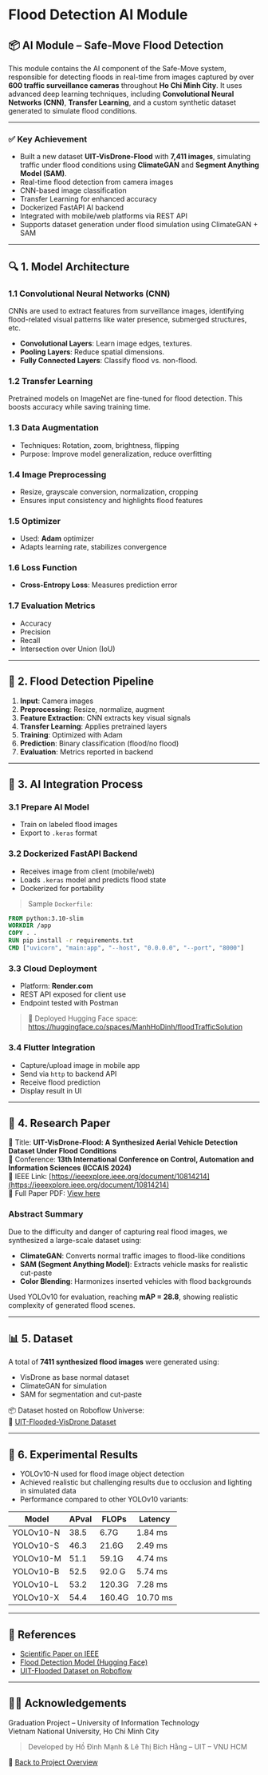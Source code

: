 # Flood Detection AI Module

## 📦 AI Module – Safe-Move Flood Detection

This module contains the AI component of the Safe-Move system, responsible for detecting floods in real-time from images captured by over **600 traffic surveillance cameras** throughout **Ho Chi Minh City**. It uses advanced deep learning techniques, including **Convolutional Neural Networks (CNN)**, **Transfer Learning**, and a custom synthetic dataset generated to simulate flood conditions.

---

### ✅ Key Achievement

- Built a new dataset **UIT-VisDrone-Flood** with **7,411 images**, simulating traffic under flood conditions using **ClimateGAN** and **Segment Anything Model (SAM)**.
- Real-time flood detection from camera images
- CNN-based image classification
- Transfer Learning for enhanced accuracy
- Dockerized FastAPI AI backend
- Integrated with mobile/web platforms via REST API
- Supports dataset generation under flood simulation using ClimateGAN + SAM
---


## 🔍 1. Model Architecture

### 1.1 Convolutional Neural Networks (CNN)

CNNs are used to extract features from surveillance images, identifying flood-related visual patterns like water presence, submerged structures, etc.

- **Convolutional Layers**: Learn image edges, textures.
- **Pooling Layers**: Reduce spatial dimensions.
- **Fully Connected Layers**: Classify flood vs. non-flood.

### 1.2 Transfer Learning

Pretrained models on ImageNet are fine-tuned for flood detection. This boosts accuracy while saving training time.

### 1.3 Data Augmentation

- Techniques: Rotation, zoom, brightness, flipping
- Purpose: Improve model generalization, reduce overfitting

### 1.4 Image Preprocessing

- Resize, grayscale conversion, normalization, cropping
- Ensures input consistency and highlights flood features

### 1.5 Optimizer

- Used: **Adam** optimizer
- Adapts learning rate, stabilizes convergence

### 1.6 Loss Function

- **Cross-Entropy Loss**: Measures prediction error

### 1.7 Evaluation Metrics

- Accuracy
- Precision
- Recall
- Intersection over Union (IoU)

---

## 🔁 2. Flood Detection Pipeline

1. **Input**: Camera images
2. **Preprocessing**: Resize, normalize, augment
3. **Feature Extraction**: CNN extracts key visual signals
4. **Transfer Learning**: Applies pretrained layers
5. **Training**: Optimized with Adam
6. **Prediction**: Binary classification (flood/no flood)
7. **Evaluation**: Metrics reported in backend

---

## 🔌 3. AI Integration Process

### 3.1 Prepare AI Model

- Train on labeled flood images
- Export to `.keras` format

### 3.2 Dockerized FastAPI Backend

- Receives image from client (mobile/web)
- Loads `.keras` model and predicts flood state
- Dockerized for portability

> Sample `Dockerfile`:
```Dockerfile
FROM python:3.10-slim
WORKDIR /app
COPY . .
RUN pip install -r requirements.txt
CMD ["uvicorn", "main:app", "--host", "0.0.0.0", "--port", "8000"]
```

### 3.3 Cloud Deployment

- Platform: **Render.com**
- REST API exposed for client use
- Endpoint tested with Postman

> 📡 Deployed Hugging Face space:  
https://huggingface.co/spaces/ManhHoDinh/floodTrafficSolution

### 3.4 Flutter Integration

- Capture/upload image in mobile app
- Send via `http` to backend API
- Receive flood prediction
- Display result in UI

---

## 📂 4. Research Paper

📄 Title: **UIT-VisDrone-Flood: A Synthesized Aerial Vehicle Detection Dataset Under Flood Conditions**  
📍 Conference: **13th International Conference on Control, Automation and Information Sciences (ICCAIS 2024)**  
🔗 IEEE Link: [https://ieeexplore.ieee.org/document/10814214](https://ieeexplore.ieee.org/document/10814214)  
📘 Full Paper PDF: [View here](https://ami.gov.vn/wp-content/uploads/2024/11/TA03-2-compressed.pdf)

### Abstract Summary

Due to the difficulty and danger of capturing real flood images, we synthesized a large-scale dataset using:

- **ClimateGAN**: Converts normal traffic images to flood-like conditions
- **SAM (Segment Anything Model)**: Extracts vehicle masks for realistic cut-paste
- **Color Blending**: Harmonizes inserted vehicles with flood backgrounds

Used YOLOv10 for evaluation, reaching **mAP = 28.8**, showing realistic complexity of generated flood scenes.

---

## 📊 5. Dataset

A total of **7411 synthesized flood images** were generated using:

- VisDrone as base normal dataset
- ClimateGAN for simulation
- SAM for segmentation and cut-paste

📦 Dataset hosted on Roboflow Universe:  
🔗 [UIT-Flooded-VisDrone Dataset](https://universe.roboflow.com/uit-2pejh/uit-flooded-visdrone)

---

## 🧪 6. Experimental Results

- YOLOv10-N used for flood image object detection
- Achieved realistic but challenging results due to occlusion and lighting in simulated data
- Performance compared to other YOLOv10 variants:

| Model      | APval | FLOPs  | Latency |
|------------|-------|--------|---------|
| YOLOv10-N  | 38.5  | 6.7G   | 1.84 ms |
| YOLOv10-S  | 46.3  | 21.6G  | 2.49 ms |
| YOLOv10-M  | 51.1  | 59.1G  | 4.74 ms |
| YOLOv10-B  | 52.5  | 92.0 G | 5.74 ms |
| YOLOv10-L  | 53.2  | 120.3G | 7.28 ms |
| YOLOv10-X  | 54.4  | 160.4G | 10.70 ms|

---

## 📘 References

- [Scientific Paper on IEEE](https://ieeexplore.ieee.org/document/10814214)
- [Flood Detection Model (Hugging Face)](https://huggingface.co/spaces/ManhHoDinh/floodTrafficSolution)
- [UIT-Flooded Dataset on Roboflow](https://universe.roboflow.com/uit-2pejh/uit-flooded-visdrone)

---

## 👨‍🎓 Acknowledgements

Graduation Project – University of Information Technology  
Vietnam National University, Ho Chi Minh City  

> Developed by Hồ Đình Mạnh & Lê Thị Bích Hằng – UIT – VNU HCM

📘 [Back to Project Overview](../)
